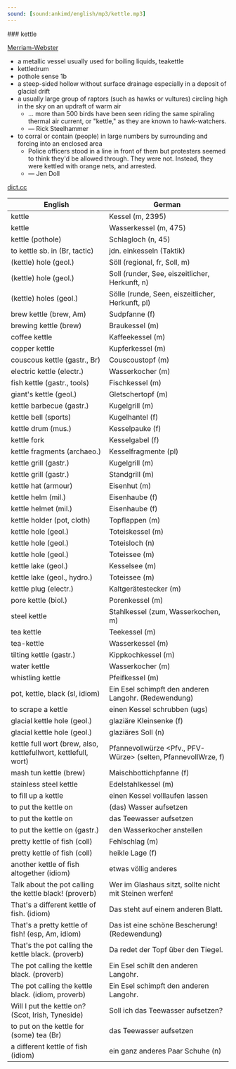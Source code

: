```yaml
---
sound: [sound:ankimd/english/mp3/kettle.mp3]
---
```


\### kettle

[Merriam-Webster](https://www.merriam-webster.com/dictionary/kettle)

- a metallic vessel usually used for boiling liquids, teakettle
- kettledrum
- pothole sense 1b
- a steep-sided hollow without surface drainage especially in a deposit of glacial drift
- a usually large group of raptors (such as hawks or vultures) circling high in the sky on an updraft of warm air
    - … more than 500 birds have been seen riding the same spiraling thermal air current, or "kettle," as they are known to hawk-watchers.
    - — Rick Steelhammer
- to corral or contain (people) in large numbers by surrounding and forcing into an enclosed area
    - Police officers stood in a line in front of them but protesters seemed to think they'd be allowed through. They were not. Instead, they were kettled with orange nets, and arrested.
    - — Jen Doll

[dict.cc](https://www.dict.cc/kettle)

| English        | German       |
| -------------- | ------------ |
| kettle | Kessel (m, 2395) |
| kettle | Wasserkessel (m, 475) |
| kettle (pothole) | Schlagloch (n, 45) |
| to kettle sb. in (Br, tactic) | jdn. einkesseln (Taktik) |
| (kettle) hole (geol.) | Söll (regional, fr, Soll, m) |
| (kettle) hole (geol.) | Soll (runder, See, eiszeitlicher, Herkunft, n) |
| (kettle) holes (geol.) | Sölle (runde, Seen, eiszeitlicher, Herkunft, pl) |
| brew kettle (brew, Am) | Sudpfanne (f) |
| brewing kettle (brew) | Braukessel (m) |
| coffee kettle | Kaffeekessel (m) |
| copper kettle | Kupferkessel (m) |
| couscous kettle (gastr., Br) | Couscoustopf (m) |
| electric kettle (electr.) | Wasserkocher (m) |
| fish kettle (gastr., tools) | Fischkessel (m) |
| giant's kettle (geol.) | Gletschertopf (m) |
| kettle barbecue (gastr.) | Kugelgrill (m) |
| kettle bell (sports) | Kugelhantel (f) |
| kettle drum (mus.) | Kesselpauke (f) |
| kettle fork | Kesselgabel (f) |
| kettle fragments (archaeo.) | Kesselfragmente (pl) |
| kettle grill (gastr.) | Kugelgrill (m) |
| kettle grill (gastr.) | Standgrill (m) |
| kettle hat (armour) | Eisenhut (m) |
| kettle helm (mil.) | Eisenhaube (f) |
| kettle helmet (mil.) | Eisenhaube (f) |
| kettle holder (pot, cloth) | Topflappen (m) |
| kettle hole (geol.) | Toteiskessel (m) |
| kettle hole (geol.) | Toteisloch (n) |
| kettle hole (geol.) | Toteissee (m) |
| kettle lake (geol.) | Kesselsee (m) |
| kettle lake (geol., hydro.) | Toteissee (m) |
| kettle plug (electr.) | Kaltgerätestecker (m) |
| pore kettle (biol.) | Porenkessel (m) |
| steel kettle | Stahlkessel (zum, Wasserkochen, m) |
| tea kettle | Teekessel (m) |
| tea-kettle | Wasserkessel (m) |
| tilting kettle (gastr.) | Kippkochkessel (m) |
| water kettle | Wasserkocher (m) |
| whistling kettle | Pfeifkessel (m) |
| pot, kettle, black <PKB> (sl, idiom) | Ein Esel schimpft den anderen Langohr. (Redewendung) |
| to scrape a kettle | einen Kessel schrubben (ugs) |
| glacial kettle hole (geol.) | glaziäre Kleinsenke (f) |
| glacial kettle hole (geol.) | glaziäres Soll (n) |
| kettle full wort (brew, also, kettlefullwort, kettlefull, wort) | Pfannevollwürze <Pfv., PFV-Würze> (selten, PfannevollWrze, f) |
| mash tun kettle (brew) | Maischbottichpfanne (f) |
| stainless steel kettle | Edelstahlkessel (m) |
| to fill up a kettle | einen Kessel volllaufen lassen |
| to put the kettle on | (das) Wasser aufsetzen |
| to put the kettle on | das Teewasser aufsetzen |
| to put the kettle on (gastr.) | den Wasserkocher anstellen |
| pretty kettle of fish (coll) | Fehlschlag (m) |
| pretty kettle of fish (coll) | heikle Lage (f) |
| another kettle of fish altogether (idiom) | etwas völlig anderes |
| Talk about the pot calling the kettle black! (proverb) | Wer im Glashaus sitzt, sollte nicht mit Steinen werfen! |
| That's a different kettle of fish. (idiom) | Das steht auf einem anderen Blatt. |
| That's a pretty kettle of fish! (esp, Am, idiom) | Das ist eine schöne Bescherung! (Redewendung) |
| That's the pot calling the kettle black. (proverb) | Da redet der Topf über den Tiegel. |
| The pot calling the kettle black. (proverb) | Ein Esel schilt den anderen Langohr. |
| The pot calling the kettle black. (idiom, proverb) | Ein Esel schimpft den anderen Langohr. |
| Will I put the kettle on? (Scot, Irish, Tyneside) | Soll ich das Teewasser aufsetzen? |
| to put on the kettle for (some) tea (Br) | das Teewasser aufsetzen |
| a different kettle of fish (idiom) | ein ganz anderes Paar Schuhe (n) |
